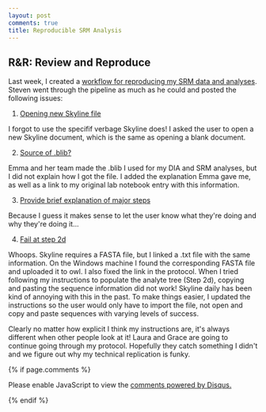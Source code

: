 ```yaml
---
layout: post
comments: true
title: Reproducible SRM Analysis
---
```


## R&R: Review and Reproduce

Last week, I created a [workflow for reproducing my SRM data and analyses](https://github.com/RobertsLab/project-oyster-oa/blob/master/notebooks/DNR/2017-09-28-SRM-Skyline-Data-Pipeline.ipynb). Steven went through the pipeline as much as he could and posted the following issues:

1. [Opening new Skyline file](https://github.com/RobertsLab/project-oyster-oa/issues/10)

I forgot to use the specifif verbage Skyline does! I asked the user to open a new Skyline document, which is the same as opening a blank document.

2. [Source of .blib?](https://github.com/RobertsLab/project-oyster-oa/issues/11)

Emma and her team made the .blib I used for my DIA and SRM analyses, but I did not explain how I got the file. I added the explanation Emma gave me, as well as a link to my original lab notebook entry with this information.

3. [Provide brief explanation of major steps](https://github.com/RobertsLab/project-oyster-oa/issues/9)

Because I guess it makes sense to let the user know what they're doing and why they're doing it...

4. [Fail at step 2d](https://github.com/RobertsLab/project-oyster-oa/issues/8)

Whoops. Skyline requires a FASTA file, but I linked a .txt file with the same information. On the Windows machine I found the corresponding FASTA file and uploaded it to owl. I also fixed the link in the protocol. When I tried following my instructions to populate the analyte tree (Step 2d), copying and pasting the sequence information did not work! Skyline daily has been kind of annoying with this in the past. To make things easier, I updated the instructions so the user would only have to import the file, not open and copy and paste sequences with varying levels of success.

Clearly no matter how explicit I think my instructions are, it's always different when other people look at it! Laura and Grace are going to continue going through my protocol. Hopefully they catch something I didn't and we figure out why my technical replication is funky.

{% if page.comments %}

<div id="disqus_thread"></div>
<script>

/**
*  RECOMMENDED CONFIGURATION VARIABLES: EDIT AND UNCOMMENT THE SECTION BELOW TO INSERT DYNAMIC VALUES FROM YOUR PLATFORM OR CMS.
*  LEARN WHY DEFINING THESE VARIABLES IS IMPORTANT: https://disqus.com/admin/universalcode/#configuration-variables*/
/*
var disqus_config = function () {
this.page.url = PAGE_URL;  // Replace PAGE_URL with your page's canonical URL variable
this.page.identifier = PAGE_IDENTIFIER; // Replace PAGE_IDENTIFIER with your page's unique identifier variable
};
*/
(function() { // DON'T EDIT BELOW THIS LINE
var d = document, s = d.createElement('script');
s.src = 'https://the-responsible-grad-student.disqus.com/embed.js';
s.setAttribute('data-timestamp', +new Date());
(d.head || d.body).appendChild(s);
})();
</script>
<noscript>Please enable JavaScript to view the <a href="https://disqus.com/?ref_noscript">comments powered by Disqus.</a></noscript>

{% endif %}

<script id="dsq-count-scr" src="//the-responsible-grad-student.disqus.com/count.js" async></script>
